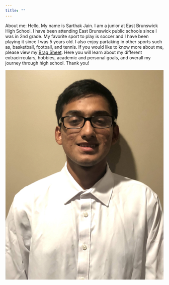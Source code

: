 ```yaml
---
title: ""
---
```


About me:
Hello, My name is Sarthak Jain. I am a junior at East Brunswick High School. 
I have been attending East Brunswick public schools since I was in 2nd grade.
My favorite sport to play is soccer and I have been playing it since I was 5 years old. 
I also enjoy partaking in other sports such as, basketball, football, and tennis.
If you would like to know more about me, please view my <a href = "Brag Sheet Revision 4 (2).pdf">Brag Sheet</a>. Here you will
learn about my different extracirrculars, hobbies, academic and personal goals, and 
overall my journey through high school. Thank you!
 


<img src ="IMG_3742.jpg">



